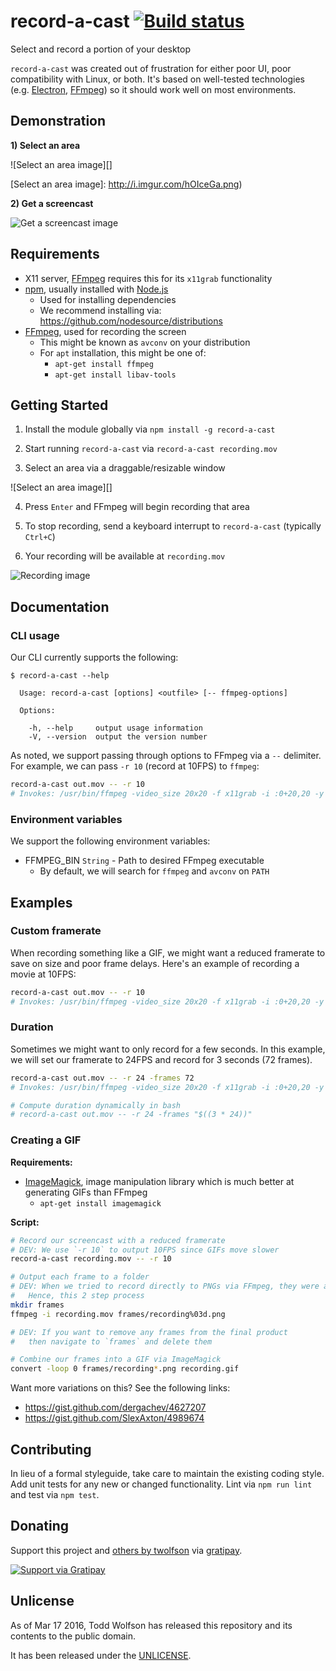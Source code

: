# record-a-cast [![Build status](https://travis-ci.org/twolfson/record-a-cast.svg?branch=master)](https://travis-ci.org/twolfson/record-a-cast)

Select and record a portion of your desktop

`record-a-cast` was created out of frustration for either poor UI, poor compatibility with Linux, or both. It's based on well-tested technologies (e.g. [Electron][], [FFmpeg][]) so it should work well on most environments.

[Electron]: https://github.com/atom/electron
[FFmpeg]: https://www.ffmpeg.org/

## Demonstration
**1) Select an area**

![Select an area image][]

[Select an area image]: http://i.imgur.com/hOIceGa.png)

**2) Get a screencast**

![Get a screencast image][]

[Get a screencast image]: http://i.imgur.com/jO8vvMa.gif

## Requirements
- X11 server, [FFmpeg][] requires this for its `x11grab` functionality
- [npm][], usually installed with [Node.js][]
    - Used for installing dependencies
    - We recommend installing via: <https://github.com/nodesource/distributions>
- [FFmpeg][], used for recording the screen
    - This might be known as `avconv` on your distribution
    - For `apt` installation, this might be one of:
        - `apt-get install ffmpeg`
        - `apt-get install libav-tools`

[npm]: http://npmjs.org/
[Node.js]: http://nodejs.org/

## Getting Started
1) Install the module globally via `npm install -g record-a-cast`

2) Start running `record-a-cast` via `record-a-cast recording.mov`

3) Select an area via a draggable/resizable window

![Select an area image][]

4) Press `Enter` and FFmpeg will begin recording that area

5) To stop recording, send a keyboard interrupt to `record-a-cast` (typically `Ctrl+C`)

6) Your recording will be available at `recording.mov`

![Recording image][Get a screencast image]

## Documentation
### CLI usage
Our CLI currently supports the following:

```
$ record-a-cast --help

  Usage: record-a-cast [options] <outfile> [-- ffmpeg-options]

  Options:

    -h, --help     output usage information
    -V, --version  output the version number

```

As noted, we support passing through options to FFmpeg via a `--` delimiter. For example, we can pass `-r 10` (record at 10FPS) to `ffmpeg`:

```bash
record-a-cast out.mov -- -r 10
# Invokes: /usr/bin/ffmpeg -video_size 20x20 -f x11grab -i :0+20,20 -y -r 10 out.mov
```

### Environment variables
We support the following environment variables:

- FFMPEG_BIN `String` - Path to desired FFmpeg executable
    - By default, we will search for `ffmpeg` and `avconv` on `PATH`

## Examples
### Custom framerate
When recording something like a GIF, we might want a reduced framerate to save on size and poor frame delays. Here's an example of recording a movie at 10FPS:

```bash
record-a-cast out.mov -- -r 10
# Invokes: /usr/bin/ffmpeg -video_size 20x20 -f x11grab -i :0+20,20 -y -r 10 out.mov
```

### Duration
Sometimes we might want to only record for a few seconds. In this example, we will set our framerate to 24FPS and record for 3 seconds (72 frames).

```bash
record-a-cast out.mov -- -r 24 -frames 72
# Invokes: /usr/bin/ffmpeg -video_size 20x20 -f x11grab -i :0+20,20 -y -r 24 -frames 72 out.mov

# Compute duration dynamically in bash
# record-a-cast out.mov -- -r 24 -frames "$((3 * 24))"
```

### Creating a GIF
**Requirements:**

- [ImageMagick][], image manipulation library which is much better at generating GIFs than FFmpeg
    - `apt-get install imagemagick`

[ImageMagick]: http://www.imagemagick.org/script/index.php

**Script:**

```bash
# Record our screencast with a reduced framerate
# DEV: We use `-r 10` to output 10FPS since GIFs move slower
record-a-cast recording.mov -- -r 10

# Output each frame to a folder
# DEV: When we tried to record directly to PNGs via FFmpeg, they were all empty
#   Hence, this 2 step process
mkdir frames
ffmpeg -i recording.mov frames/recording%03d.png

# DEV: If you want to remove any frames from the final product
#   then navigate to `frames` and delete them

# Combine our frames into a GIF via ImageMagick
convert -loop 0 frames/recording*.png recording.gif
```

Want more variations on this? See the following links:

- https://gist.github.com/dergachev/4627207
- https://gist.github.com/SlexAxton/4989674

## Contributing
In lieu of a formal styleguide, take care to maintain the existing coding style. Add unit tests for any new or changed functionality. Lint via `npm run lint` and test via `npm test`.

## Donating
Support this project and [others by twolfson][gratipay] via [gratipay][].

[![Support via Gratipay][gratipay-badge]][gratipay]

[gratipay-badge]: https://cdn.rawgit.com/gratipay/gratipay-badge/2.x.x/dist/gratipay.svg
[gratipay]: https://www.gratipay.com/twolfson/

## Unlicense
As of Mar 17 2016, Todd Wolfson has released this repository and its contents to the public domain.

It has been released under the [UNLICENSE][].

[UNLICENSE]: UNLICENSE
